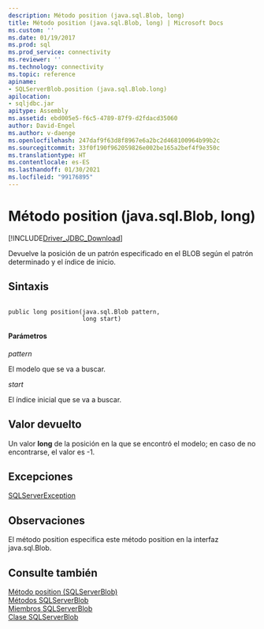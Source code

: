 ```yaml
---
description: Método position (java.sql.Blob, long)
title: Método position (java.sql.Blob, long) | Microsoft Docs
ms.custom: ''
ms.date: 01/19/2017
ms.prod: sql
ms.prod_service: connectivity
ms.reviewer: ''
ms.technology: connectivity
ms.topic: reference
apiname:
- SQLServerBlob.position (java.sql.Blob.long)
apilocation:
- sqljdbc.jar
apitype: Assembly
ms.assetid: ebd005e5-f6c5-4789-87f9-d2fdacd35060
author: David-Engel
ms.author: v-daenge
ms.openlocfilehash: 247daf9f63d8f8967e6a2bc2d468100964b99b2c
ms.sourcegitcommit: 33f0f190f962059826e002be165a2bef4f9e350c
ms.translationtype: HT
ms.contentlocale: es-ES
ms.lasthandoff: 01/30/2021
ms.locfileid: "99176895"
---
```

# <a name="position-method-javasqlblob-long"></a>Método position (java.sql.Blob, long)
[!INCLUDE[Driver_JDBC_Download](../../../includes/driver_jdbc_download.md)]

  Devuelve la posición de un patrón especificado en el BLOB según el patrón determinado y el índice de inicio.  
  
## <a name="syntax"></a>Sintaxis  
  
```  
  
public long position(java.sql.Blob pattern,  
                     long start)  
```  
  
#### <a name="parameters"></a>Parámetros  
 *pattern*  
  
 El modelo que se va a buscar.  
  
 *start*  
  
 El índice inicial que se va a buscar.  
  
## <a name="return-value"></a>Valor devuelto  
 Un valor **long** de la posición en la que se encontró el modelo; en caso de no encontrarse, el valor es -1.  
  
## <a name="exceptions"></a>Excepciones  
 [SQLServerException](../../../connect/jdbc/reference/sqlserverexception-class.md)  
  
## <a name="remarks"></a>Observaciones  
 El método position especifica este método position en la interfaz java.sql.Blob.  
  
## <a name="see-also"></a>Consulte también  
 [Método position &#40;SQLServerBlob&#41;](../../../connect/jdbc/reference/position-method-sqlserverblob.md)   
 [Métodos SQLServerBlob](../../../connect/jdbc/reference/sqlserverblob-methods.md)   
 [Miembros SQLServerBlob](../../../connect/jdbc/reference/sqlserverblob-members.md)   
 [Clase SQLServerBlob](../../../connect/jdbc/reference/sqlserverblob-class.md)  
  
  
